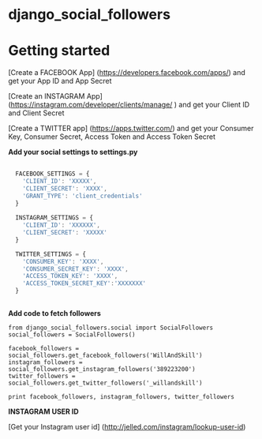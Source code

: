 # django_social_followers


# Getting started

[Create a FACEBOOK App]  (https://developers.facebook.com/apps/) and get your App ID and App Secret

[Create an INSTAGRAM App] (https://instagram.com/developer/clients/manage/ ) and get your Client ID and Client Secret

[Create a TWITTER app] (https://apps.twitter.com/) and get your Consumer Key, Consumer Secret, Access Token and Access Token Secret

**Add your social settings to settings.py**

```javascript
  
  FACEBOOK_SETTINGS = {
    'CLIENT_ID': 'XXXXX',
    'CLIENT_SECRET': 'XXXX',
    'GRANT_TYPE': 'client_credentials'
  }
  
  INSTAGRAM_SETTINGS = {
    'CLIENT_ID': 'XXXXXX',
    'CLIENT_SECRET': 'XXXXX'
  }

  TWITTER_SETTINGS = {
    'CONSUMER_KEY': 'XXXX',
    'CONSUMER_SECRET_KEY': 'XXXX',
    'ACCESS_TOKEN_KEY': 'XXXX',
    'ACCESS_TOKEN_SECRET_KEY':'XXXXXXX'
  }
  
```

**Add code to fetch followers**

```
from django_social_followers.social import SocialFollowers
social_followers = SocialFollowers()

facebook_followers = social_followers.get_facebook_followers('WillAndSkill')
instagram_followers = social_followers.get_instagram_followers('389223200')
twitter_followers = social_followers.get_twitter_followers('_willandskill')

print facebook_followers, instagram_followers, twitter_followers

```

**INSTAGRAM USER ID**

[Get your Instagram user id] (http://jelled.com/instagram/lookup-user-id)
